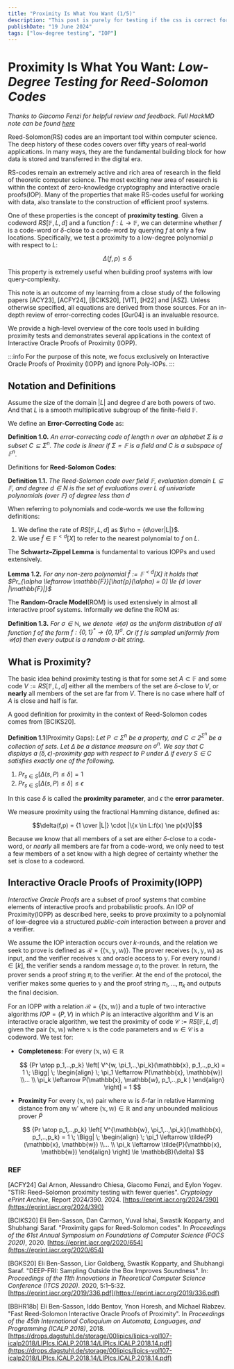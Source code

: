 ```yaml
---
title: "Proximity Is What You Want (1/5)"
description: "This post is purely for testing if the css is correct for the title on the page"
publishDate: "19 June 2024"
tags: ["low-degree testing", "IOP"]
---
```


# Proximity Is What You Want: *Low-Degree Testing for Reed-Solomon Codes*

*Thanks to Giacomo Fenzi for helpful review and feedback.*
*Full HackMD note can be found [here](https://hackmd.io/IUO7OMrKSQu5Zoigwb6kWQ?view#STIR-proof-of-proximity)*

Reed-Solomon(RS) codes are an important tool within computer science.  The deep history of these codes covers over fifty years of real-world applications.  In many ways, they are the fundamental building block for how data is stored and transferred in the digital era.

RS-codes remain an extremely active and rich area of research in the field of theoretic computer science. The most exciting new area of research is within the context of zero-knowledge cryptography and interactive oracle proofs(IOP).  Many of the properties that make RS-codes useful for working with data, also translate to the construction of efficient proof systems.

One of these properties is the concept of **proximity testing**.  Given a codeword $RS[\mathbb{F}, L, d]$ and a function $f:L \rightarrow \mathbb{F}$, we can determine whether $f$ is a code-word or $\delta$-close to a code-word by querying $f$ at only a few locations. Specifically, we test a proximity to a low-degree polynomial $p$ with respect to $L$: 

$$
\Delta(f,p) \le \delta
$$ 

This property is extremely useful when building proof systems with low query-complexity.

This note is an outcome of my learning from a close study of the following papers [ACY23], [ACFY24], [BCIKS20], [VIT], [H22] and [ASZ]. Unless otherwise specified, all equations are derived from those sources.  For an in-depth review of error-correcting codes [Gur04] is an invaluable resource.

We provide a high-level overview of the core tools used in building proximity tests and demonstrates several applications in the context of Interactive Oracle Proofs of Proximity (IOPP). 

:::info
For the purpose of this note, we focus exclusively on Interactive Oracle Proofs of Proximity (IOPP) and ignore Poly-IOPs.
:::

## Notation and Definitions

Assume the size of the domain $|L|$ and degree $d$ are both powers of two.  And that $L$ is a smooth multiplicative subgroup of the finite-field $\mathbb{F}$.

We define an **Error-Correcting Code** as:

**Definition 1.0.** *An error-correcting code of length $n$ over an alphabet $\Sigma$ is a subset $C \subseteq \Sigma^n$.  The code is linear if $\Sigma = \mathbb{F}$ is a field and $C$ is a subspace of $\mathbb{F}^n$*.

Definitions for **Reed-Solomon Codes**:

**Definition 1.1.** *The Reed-Solomon code over field $\mathbb{F}$, evaluation domain $L ⊆ \mathbb{F}$, and degree $d ∈ N$ is the set of evaluations over $L$ of univariate polynomials (over $\mathbb{F}$) of degree less than $d$*

When referring to polynomials and code-words we use the following definitions:

1) We define the rate of $RS[\mathbb{F}, L, d]$ as $\rho = {d\over|L|}$.
2) We use $\hat{f} \in \mathbb{F}^{<d}[X]$ to refer to the nearest polynomial to $f$ on $L$. 

The **Schwartz–Zippel Lemma** is fundamental to various IOPPs and used extensively.

**Lemma 1.2.** *For any non-zero polynomial $\hat{f} := \mathbb{F}^{<d}[X]$ it holds that $Pr_{\alpha \leftarrow \mathbb{F}}[\hat{p}(\alpha) = 0] \le {d  \over |\mathbb{F}|}$*

The **Random-Oracle Model**(ROM) is used extensively in almost all interactive proof systems.  Informally we define the ROM as:

**Definition 1.3.** *For $\sigma \in \mathbb{N}$, we denote $\mathcal{U}(\sigma)$ as the uniform distribution of all function $f$ of the form $f:\{0,1\}^* \rightarrow \{0,1\}^{\sigma}$. Or if $f$ is sampled uniformly from $\mathcal{U}(\sigma)$ then every output is a random $\sigma$-bit string.*   

## What is Proximity?

The basic idea behind proximity testing is that for some set $A \subset \mathbb{F}$ and some code $V := RS[\mathbb{F},L,d]$ either all the members of the set are $\delta$-close to $V$, or **nearly** all members of the set are far from $V$.  There is no case where half of $A$ is close and half is far.

A good definition for proximity in the context of Reed-Solomon codes comes from [BCIKS20].

**Definition 1.1**(Proximity Gaps):  *Let $P \subset \Sigma^n$ be a property, and $C \subset 2^{\Sigma^n}$ be a collection of sets.  Let $\Delta$ be a distance measure on $\sigma^n$.  We say that $C$ displays a $(\delta, \epsilon)$-proximity gap with respect to $P$ under $\Delta$ if every $S \in C$ satisfies exactly one of the following.*

1. $Pr_{s\in S}[\Delta (s, P) \le \delta] = 1$
2. $Pr_{s \in S}[\Delta (s, P) \le \delta] \le \epsilon$

In this case $\delta$ is called the **proximity parameter**, and $\epsilon$ the **error parameter**.

We measure proximity using the fractional Hamming distance, defined as:

$$\delta(f,p) = {1 \over |L|} \cdot |\{x \in L:f(x) \ne p(x)\}|$$

Because we know that all members of a set are either $\delta$-close to a code-word, or *nearly* all members are far from a code-word,  we only need to test a few members of a set know with a high degree of certainty whether the set is close to a codeword.

##  Interactive Oracle Proofs of Proximity(IOPP)

*Interactive Oracle Proofs* are a subset of proof systems that combine elements of interactive proofs and probabilistic proofs. An IOP of Proximity(IOPP) as described here, seeks to prove proximity to a polynomial of low-degree via a structured *public-coin* interaction between a prover and a verifier.

We assume the IOP interaction occurs over $k$-rounds, and the relation we seek to prove is defined as $\mathcal{R} =\{(\mathbb{x},\mathbb{y}, \mathbb{w})\}$. The prover receives $(\mathbb{x}, \mathbb{y}, \mathbb{w})$ as input, and the verifier receives $\mathbb{x}$ and oracle access to $\mathbb{y}$.  For every round $i \in [k]$, the verifier sends a random message $\alpha_i$ to the prover.  In return, the prover sends a proof string $\pi_i$ to the verifier.  At the end of the protocol, the verifier makes some queries to $\mathbb{y}$ and the proof string $\pi_1,...,\pi_k$ and outputs the final decision.

For an IOPP with a relation $\mathcal{R} =\{(\mathbb{x},\mathbb{w})\}$ and a tuple of two interactive algorithms $IOP = (P,V)$ in which $P$ is an interactive algorithm and $V$ is an interactive oracle algorithm,  we test the proximity of code $\mathcal{C} := RS[\mathbb{F}, L, d]$ given the pair $(\mathbb{x},\mathbb{w})$ where $\mathbb{x}$ is the code parameters and $\mathbb{w} \in \mathcal{C}$ is a codeword. We test for:

* **Completeness**: For every $(\mathbb{x}, \mathbb{w}) \in \mathbb{R}$
 
    $$
    {Pr \atop p_1,..,p_k}  \left[ V^{w, \pi_1,..,\pi_k}(\mathbb{x}, p_1,..,p_k) = 1  \; \Bigg| \;  \begin{align} \; \pi_1 \leftarrow P(\mathbb{x}, \mathbb{w}) \\... \\ \pi_k \leftarrow P(\mathbb{x}, \mathbb{w}, p_1,..,p_k ) \end{align}  \right] = 1
    $$

* **Proximity** For every $(\mathbb{x}, \mathbb{w})$ pair where $\mathbb{w}$ is $δ$-far in relative Hamming distance from any $\mathbb{w}'$ where $(\mathbb{x},\mathbb{w}) ∈ \mathbb{R}$ and any unbounded malicious prover $\tilde{P}$

    $$
    {Pr \atop p_1,..,p_k}  \left[ V^{\mathbb{w}, \pi_1,..,\pi_k}(\mathbb{x}, p_1,..,p_k) = 1  \; \Bigg| \;  \begin{align} \; \pi_1 \leftarrow \tilde{P}(\mathbb{x}, \mathbb{w}) \\... \\ \pi_k \leftarrow \tilde{P}(\mathbb{x}, \mathbb{w}) \end{align}  \right] \le \mathbb{B}(\delta)
    $$

### REF

[ACFY24] Gal Arnon, Alessandro Chiesa, Giacomo Fenzi, and Eylon Yogev. "STIR: Reed–Solomon proximity testing with fewer queries". *Cryptology ePrint Archive*, Report 2024/390. 2024. [https://eprint.iacr.org/2024/390](https://eprint.iacr.org/2024/390)

[BCIKS20] Eli Ben-Sasson, Dan Carmon, Yuval Ishai, Swastik Kopparty, and Shubhangi Saraf. "Proximity gaps for Reed-Solomon codes". In *Proceedings of the 61st Annual Symposium on Foundations of Computer Science (FOCS 2020)*, 2020. [https://eprint.iacr.org/2020/654](https://eprint.iacr.org/2020/654)

[BGKS20] Eli Ben-Sasson, Lior Goldberg, Swastik Kopparty, and Shubhangi Saraf. "DEEP-FRI: Sampling Outside the Box Improves Soundness". In: *Proceedings of the 11th Innovations in Theoretical Computer Science Conference (ITCS 2020)*. 2020, 5:1–5:32. [https://eprint.iacr.org/2019/336.pdf](https://eprint.iacr.org/2019/336.pdf)

[BBHR18b] Eli Ben-Sasson, Iddo Bentov, Ynon Horesh, and Michael Riabzev. "Fast Reed-Solomon Interactive Oracle Proofs of Proximity". In *Proceedings of the 45th International Colloquium on Automata, Languages, and Programming (ICALP 2018)*, 2018. [https://drops.dagstuhl.de/storage/00lipics/lipics-vol107-icalp2018/LIPIcs.ICALP.2018.14/LIPIcs.ICALP.2018.14.pdf](https://drops.dagstuhl.de/storage/00lipics/lipics-vol107-icalp2018/LIPIcs.ICALP.2018.14/LIPIcs.ICALP.2018.14.pdf)
